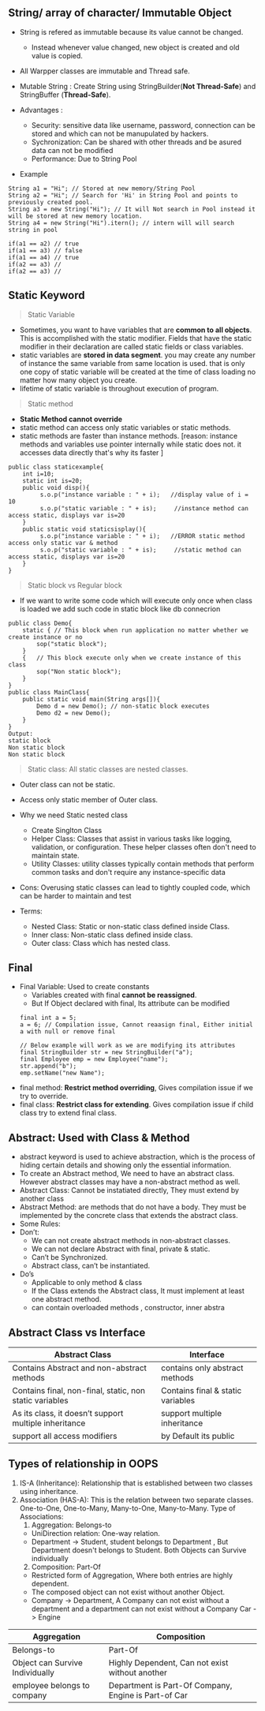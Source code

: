 ## String/ array of character/ Immutable Object
- String is refered as immutable because its value cannot be changed. 
	- Instead whenever value changed, new object is created and old value is copied.
- All Warpper classes are immutable and Thread safe.

- Mutable String : Create String using StringBuilder(**Not Thread-Safe**) and StringBuffer (**Thread-Safe**).
- Advantages : 
	- Security: sensitive data like username, password, connection can be stored and which can not be manupulated by hackers.
	- Sychronization: Can be shared with other threads and be asured data can not be modified
	- Performance: Due to String Pool
 - Example
```
String a1 = "Hi"; // Stored at new memory/String Pool
String a2 = "Hi"; // Search for 'Hi' in String Pool and points to previously created pool.
String a3 = new String("Hi"); // It will Not search in Pool instead it will be stored at new memory location.
String a4 = new String("Hi").itern(); // intern will will search string in pool

if(a1 == a2) // true
if(a1 == a3) // false
if(a1 == a4) // true
if(a2 == a3) //
if(a2 == a3) // 
```
   


## Static Keyword
> Static Variable
- Sometimes, you want to have variables that are **common to all objects**. This is accomplished with the static modifier. Fields that have the static modifier in their declaration are called static fields or class variables.
- static variables are **stored in data segment**. you may create any number of instance the same variable from same location is used.
that is only one copy of static variable will be created at the time of class loading no matter how many object you create.
- lifetime of static variable is throughout execution of program.
> Static method
- **Static Method cannot override**
- static method can access only static variables or static methods.
- static methods are faster than instance methods.
[reason: instance methods and variables use pointer internally while static does not. it accesses data directly that's why its faster ]
```
public class staticexample{
	int i=10;
	static int is=20;
	public void disp(){
	     s.o.p("instance variable : " + i);   //display value of i = 10
	     s.o.p("static variable : " + is);     //instance method can access static, displays var is=20
	}
	public static void staticsisplay(){
	     s.o.p("instance variable : " + i);   //ERROR static method access only static var & method
	     s.o.p("static variable : " + is);     //static method can access static, displays var is=20
	}
}
```
> Static block vs Regular block
- If we want to write some code which will execute only once when class is loaded we add such code in static block like db connecrion
```
public class Demo{
	static { // This block when run application no matter whether we create instance or no
		sop("static block");
	}
	{	// This block execute only when we create instance of this class
		sop("Non static block");
	}
}
public class MainClass{
	public static void main(String args[]){
		Demo d = new Demo(); // non-static block executes
		Demo d2 = new Demo();
	}
}
Output:
static block
Non static block
Non static block
```
> Static class: All static classes are nested classes.
- Outer class can not be static.
- Access only static member of Outer class.
- Why we need Static nested class
   - Create Singlton Class
   - Helper Class: Classes that assist in various tasks like logging, validation, or configuration. These helper classes often don't need to maintain state.
   - Utility Classes: utility classes typically contain methods that perform common tasks and don't require any instance-specific data
- Cons: Overusing static classes can lead to tightly coupled code, which can be harder to maintain and test
  
- Terms:  
   - Nested Class: Static or non-static class defined inside Class.
   - Inner class: Non-static class defined inside class.
   - Outer class: Class which has nested class.

## Final
- Final Variable: Used to create constants
  - Variables created with final **cannot be reassigned**.
  - But If Object declared with final, Its attribute can be modified
  ```
  final int a = 5;
  a = 6; // Compilation issue, Cannot reaasign final, Either initial a with null or remove final

  // Below example will work as we are modifying its attributes
  final StringBuilder str = new StringBuilder("a");
  final Employee emp = new Employee("name");
  str.append("b");
  emp.setName("new Name");
  ```
- final method: **Restrict method overriding**, Gives compilation issue if we try to override.
- final class: **Restrict class for extending**. Gives compilation issue if child class try to extend final class.

## Abstract: Used with Class & Method
- abstract keyword is used to achieve abstraction, which is the process of hiding certain details and showing only the essential information.
- To create an Abstract method, We need to have an abstract class. However abstract classes may have a non-abstract method as well.
- Abstract Class: Cannot be instatiated directly, They must extend by another class
- Abstract Method: are methods that do not have a body. They must be implemented by the concrete class that extends the abstract class.
- Some Rules:
- Don’t:
   - We can not create abstract methods in non-abstract classes.
   - We can not declare Abstract with final, private & static.
   - Can’t be Synchronized.
   - Abstract class, can’t be instantiated.
- Do’s
   - Applicable to only method & class
   - If the Class extends the Abstract class, It must implement at least one abstract method.
   - can contain overloaded methods , constructor, inner abstra

## Abstract Class vs Interface
| Abstract Class | Interface |
| --- | --- |
| Contains Abstract and non-abstract methods | contains only abstract methods |
| Contains final, non-final, static, non static variables | Contains final & static variables |
| As its class, it doesn’t support multiple inheritance | support multiple inheritance | 
| support all access modifiers | by Default its public |

## Types of relationship in OOPS
1. IS-A (Inheritance): Relationship that is established between two classes using inheritance.
2. Association (HAS-A): This is the relation between two separate classes. One-to-One, One-to-Many, Many-to-One, Many-to-Many.
   Type of Associations:
	1. Aggregation: Belongs-to
	- UniDirection relation: One-way relation.
	- Department -> Student, student belongs to Department , But Department  doesn't belongs to Student.
	Both Objects can Survive individually
	2. Composition: Part-Of
	- Restricted form of Aggregation, Where both entries are highly dependent.
	- The composed object can not exist without another Object.
	- Company -> Department, A Company can not exist without a department and a department can not exist without a Company
	Car -> Engine

| Aggregation | Composition |
| --- | --- |
| Belongs-to | Part-Of |
| Object can Survive Individually | Highly Dependent, Can not exist without another |
| employee belongs to company | Department is Part-Of Company, Engine is Part-of Car | 


